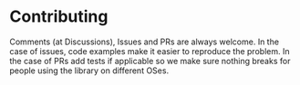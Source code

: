 # Contributing

Comments (at Discussions), Issues and PRs are always welcome. In the case of issues,
code examples make it easier to reproduce the problem. In the case of PRs add tests
if applicable so we make sure nothing breaks for people using the library on different
OSes.
